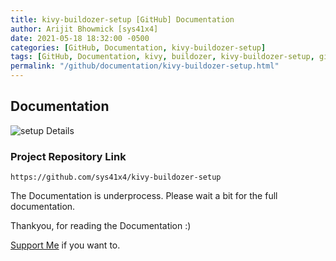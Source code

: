 ```yaml
---
title: kivy-buildozer-setup [GitHub] Documentation
author: Arijit Bhowmick [sys41x4]
date: 2021-05-18 18:32:00 -0500
categories: [GitHub, Documentation, kivy-buildozer-setup]
tags: [GitHub, Documentation, kivy, buildozer, kivy-buildozer-setup, git]
permalink: "/github/documentation/kivy-buildozer-setup.html"
---
```



## Documentation

![setup Details]()

### Project Repository Link

`https://github.com/sys41x4/kivy-buildozer-setup`

The Documentation is underprocess.
Please wait a bit for the full documentation.


Thankyou, for reading the Documentation :)<br>

<a href="/support/sys41x4">Support Me</a> if you want to.
